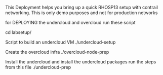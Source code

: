 This Deployment helps you bring up a quick RHOSP13 setup with contrail networking. This is only demo purposes and not for production networks

for DEPLOYING the undercloud and overcloud run these script 

cd labsetup/

Script to build an undercloud VM 
./undercloud-setup 

Create the overcloud infra 
./overcloud-node-prep

Install the undercloud and install the undercloud packages
run the steps from this file 
./undercloud-prep


